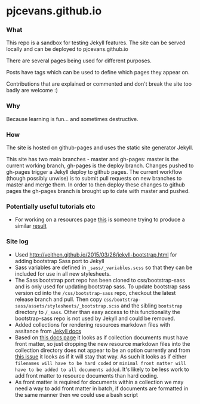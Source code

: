 # pjcevans.github.io
### What
This repo is a sandbox for testing Jekyll features. The site can be served locally and can be deployed to pjcevans.github.io

There are several pages being used for different purposes.

Posts have tags which can be used to define which pages they appear on.

Contributions that are explained or commented and don't break the site too badly are welcome :)

### Why
Because learning is fun... and sometimes destructive.

### How
The site is hosted on github-pages and uses the static site generator Jekyll.

This site has two main branches - master and gh-pages: master is the current working branch, gh-pages is the deploy branch. Changes pushed to gh-pages trigger a Jekyll deploy to github pages. The current workflow (though possibly unwise) is to submit pull requests on new branches to master and merge them. In order to then deploy these changes to github pages the gh-pages branch is brought up to date with master and pushed.


### Potentially useful tutorials etc

* For working on a resources page [this](http://stackoverflow.com/questions/17118551/generating-a-list-of-pages-not-posts-in-a-given-category) is someone trying to produce a similar [result](http://mrenaud.ca/resources/)

### Site log

* Used http://veithen.github.io/2015/03/26/jekyll-bootstrap.html for adding bootstrap Sass port to Jekyll
* Sass variables are defined in `_sass/_variables.scss` so that they can be included for use in all new stylesheets.
* The Sass bootstrap port repo has been cloned to css/bootstrap-sass and is only used for updating bootstrap sass. To update bootstrap sass version cd into the `/css/bootstrap-sass` repo, checkout the latest release branch and pull. Then copy `css/bootstrap-sass/assets/stylesheets/_bootstrap.scss` and the sibling `bootstrap` directory to `/_sass`. Other than easy access to this functionality the bootstrap-sass repo is not used by Jekyll and could be removed.
* Added collections for rendering resources markdown files with assitance from [Jekyll docs](http://jekyll.tips/jekyll-casts/introduction-to-collections/)
* Based on [this docs page](https://jekyllrb.com/docs/collections/#step-2-add-your-content) it looks as if collection documents must have front matter, so just dropping the new resource markdown files into the collection directory does not appear to be an option currently and from [this issue](https://github.com/jekyll/jekyll-help/issues/223) it looks as if it will stay that way. As such it looks as if either `filenames will have to be hard coded` or `minimal front matter will have to be added to all documents added`. It's likely to be less work to add front matter to resource documents than hard coding.
* As front matter is required for documents within a collection we may need a way to add front matter in batch, if documents are formatted in the same manner then we could use a bash script
